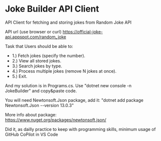 # Joke Builder API Client
API Client for fetching and storing jokes from Random Joke API

API url (use browser or curl)
https://official-joke-api.appspot.com/random_joke

Task that Users should be able to:
* 1.) Fetch jokes (specify the number).
* 2.) View all stored jokes.
* 3.) Search jokes by type.
* 4.) Process multiple jokes (remove N jokes at once).
* 5.) Exit.

And my solution is in Programs.cs. Use "dotnet new console -n JokeBuilder"  and copy&paste code. 

You will need Newtonsoft.Json package, add it:
"dotnet add package Newtonsoft.Json --version 13.0.3"

More info about package: https://www.nuget.org/packages/newtonsoft.json/

Did it, as dailly practice to keep with programming skills, minimum usage of GitHub CoPilot in VS Code
